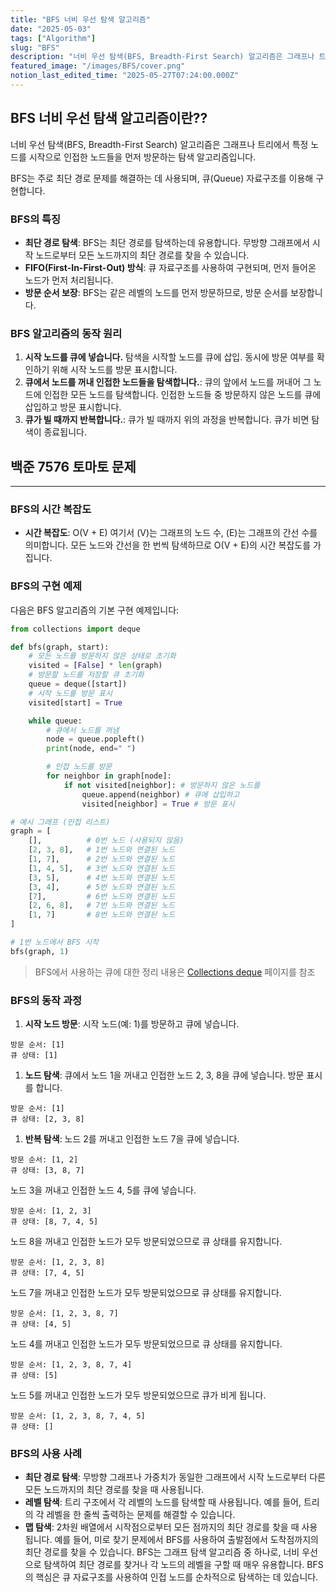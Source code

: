 ```yaml
---
title: "BFS 너비 우선 탐색 알고리즘"
date: "2025-05-03"
tags: ["Algorithm"]
slug: "BFS"
description: "너비 우선 탐색(BFS, Breadth-First Search) 알고리즘은 그래프나 트리에서 특정 노드를 시작으로 인접한 노드들을 먼저 방문하는 탐색 알고리즘입니다."
featured_image: "/images/BFS/cover.png"
notion_last_edited_time: "2025-05-27T07:24:00.000Z"
---
```

## BFS 너비 우선 탐색 알고리즘이란??

너비 우선 탐색(BFS, Breadth-First Search) 알고리즘은 그래프나 트리에서 특정 노드를 시작으로 인접한 노드들을 먼저 방문하는 탐색 알고리즘입니다.

BFS는 주로 최단 경로 문제를 해결하는 데 사용되며, 큐(Queue) 자료구조를 이용해 구현합니다. 

### BFS의 특징
- **최단 경로 탐색**:
BFS는 최단 경로를 탐색하는데 유용합니다. 무방향 그래프에서 시작 노드로부터 모든 노드까지의 최단 경로를 찾을 수 있습니다.
- **FIFO(First-In-First-Out) 방식**:
큐 자료구조를 사용하여 구현되며, 먼저 들어온 노드가 먼저 처리됩니다.
- **방문 순서 보장**:
BFS는 같은 레벨의 노드를 먼저 방문하므로, 방문 순서를 보장합니다.
### BFS 알고리즘의 동작 원리
1. **시작 노드를 큐에 넣습니다.**
탐색을 시작할 노드를 큐에 삽입. 동시에 방문 여부를 확인하기 위해 시작 노드를 방문 표시합니다.
1. **큐에서 노드를 꺼내 인접한 노드들을 탐색합니다.**:
큐의 앞에서 노드를 꺼내어 그 노드에 인접한 모든 노드를 탐색합니다. 
인접한 노드들 중 방문하지 않은 노드를 큐에 삽입하고 방문 표시합니다.
1. **큐가 빌 때까지 반복합니다.**:
큐가 빌 때까지 위의 과정을 반복합니다. 큐가 비면 탐색이 종료됩니다.
## 백준 7576 토마토 문제
---
### BFS의 시간 복잡도
- **시간 복잡도**: O(V + E)
여기서 (V)는 그래프의 노드 수, (E)는 그래프의 간선 수를 의미합니다. 모든 노드와 간선을 한 번씩 탐색하므로 O(V + E)의 시간 복잡도를 가집니다.
### BFS의 구현 예제
다음은 BFS 알고리즘의 기본 구현 예제입니다:

```python
from collections import deque

def bfs(graph, start):
    # 모든 노드를 방문하지 않은 상태로 초기화
    visited = [False] * len(graph)
    # 방문할 노드를 저장할 큐 초기화
    queue = deque([start])
    # 시작 노드를 방문 표시
    visited[start] = True

    while queue:
        # 큐에서 노드를 꺼냄
        node = queue.popleft()
        print(node, end=" ")

        # 인접 노드를 방문
        for neighbor in graph[node]:
            if not visited[neighbor]: # 방문하지 않은 노드를
                queue.append(neighbor) # 큐에 삽입하고 
                visited[neighbor] = True # 방문 표시

# 예시 그래프 (인접 리스트)
graph = [
    [],          # 0번 노드 (사용되지 않음)
    [2, 3, 8],   # 1번 노드와 연결된 노드
    [1, 7],      # 2번 노드와 연결된 노드
    [1, 4, 5],   # 3번 노드와 연결된 노드
    [3, 5],      # 4번 노드와 연결된 노드
    [3, 4],      # 5번 노드와 연결된 노드
    [7],         # 6번 노드와 연결된 노드
    [2, 6, 8],   # 7번 노드와 연결된 노드
    [1, 7]       # 8번 노드와 연결된 노드
]

# 1번 노드에서 BFS 시작
bfs(graph, 1)

```
> BFS에서 사용하는 큐에 대한 정리 내용은 [Collections deque](/abe097c4c30e45859c99645f8a3a8178) 페이지를 참조
### BFS의 동작 과정
1. **시작 노드 방문**:
시작 노드(예: 1)를 방문하고 큐에 넣습니다.
  ```plain text
방문 순서: [1]
큐 상태: [1]

  ```
1. **노드 탐색**:
큐에서 노드 1을 꺼내고 인접한 노드 2, 3, 8을 큐에 넣습니다. 방문 표시를 합니다.
  ```plain text
방문 순서: [1]
큐 상태: [2, 3, 8]

  ```
1. **반복 탐색**:
노드 2를 꺼내고 인접한 노드 7을 큐에 넣습니다.
  ```plain text
방문 순서: [1, 2]
큐 상태: [3, 8, 7]

  ```
  노드 3을 꺼내고 인접한 노드 4, 5를 큐에 넣습니다.
  ```plain text
방문 순서: [1, 2, 3]
큐 상태: [8, 7, 4, 5]

  ```
  노드 8을 꺼내고 인접한 노드가 모두 방문되었으므로 큐 상태를 유지합니다.
  ```plain text
방문 순서: [1, 2, 3, 8]
큐 상태: [7, 4, 5]

  ```
  노드 7을 꺼내고 인접한 노드가 모두 방문되었으므로 큐 상태를 유지합니다.
  ```plain text
방문 순서: [1, 2, 3, 8, 7]
큐 상태: [4, 5]

  ```
  노드 4를 꺼내고 인접한 노드가 모두 방문되었으므로 큐 상태를 유지합니다.
  ```plain text
방문 순서: [1, 2, 3, 8, 7, 4]
큐 상태: [5]

  ```
  노드 5를 꺼내고 인접한 노드가 모두 방문되었으므로 큐가 비게 됩니다.
  ```plain text
방문 순서: [1, 2, 3, 8, 7, 4, 5]
큐 상태: []

  ```
### BFS의 사용 사례
- **최단 경로 탐색**:
무방향 그래프나 가중치가 동일한 그래프에서 시작 노드로부터 다른 모든 노드까지의 최단 경로를 찾을 때 사용됩니다.
- **레벨 탐색**:
트리 구조에서 각 레벨의 노드를 탐색할 때 사용됩니다. 예를 들어, 트리의 각 레벨을 한 줄씩 출력하는 문제를 해결할 수 있습니다.
- **맵 탐색**:
2차원 배열에서 시작점으로부터 모든 점까지의 최단 경로를 찾을 때 사용됩니다. 예를 들어, 미로 찾기 문제에서 BFS를 사용하여 출발점에서 도착점까지의 최단 경로를 찾을 수 있습니다.
BFS는 그래프 탐색 알고리즘 중 하나로, 너비 우선으로 탐색하여 최단 경로를 찾거나 각 노드의 레벨을 구할 때 매우 유용합니다. BFS의 핵심은 큐 자료구조를 사용하여 인접 노드를 순차적으로 탐색하는 데 있습니다.